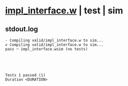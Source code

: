 # [impl_interface.w](../../../../examples/tests/valid/impl_interface.w) | test | sim

## stdout.log
```log
- Compiling valid/impl_interface.w to sim...
✔ Compiling valid/impl_interface.w to sim...
pass ─ impl_interface.wsim (no tests)
 




Tests 1 passed (1) 
Duration <DURATION>

```

